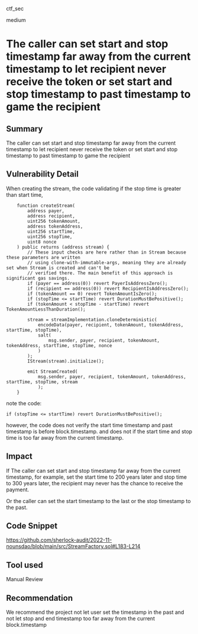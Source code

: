 ctf_sec

medium

# The caller can set start and stop timestamp far away from the current timestamp to let recipient never receive the token or set start and stop timestamp to past timestamp to game the recipient

## Summary

The caller can set start and stop timestamp far away from the current timestamp to let recipient never receive the token or set start and stop timestamp to past timestamp to game the recipient

## Vulnerability Detail

When creating the stream, the code validating if the stop time is greater than start time,

```solidity
    function createStream(
        address payer,
        address recipient,
        uint256 tokenAmount,
        address tokenAddress,
        uint256 startTime,
        uint256 stopTime,
        uint8 nonce
    ) public returns (address stream) {
        // These input checks are here rather than in Stream because these parameters are written
        // using clone-with-immutable-args, meaning they are already set when Stream is created and can't be
        // verified there. The main benefit of this approach is significant gas savings.
        if (payer == address(0)) revert PayerIsAddressZero();
        if (recipient == address(0)) revert RecipientIsAddressZero();
        if (tokenAmount == 0) revert TokenAmountIsZero();
        if (stopTime <= startTime) revert DurationMustBePositive();
        if (tokenAmount < stopTime - startTime) revert TokenAmountLessThanDuration();

        stream = streamImplementation.cloneDeterministic(
            encodeData(payer, recipient, tokenAmount, tokenAddress, startTime, stopTime),
            salt(
                msg.sender, payer, recipient, tokenAmount, tokenAddress, startTime, stopTime, nonce
            )
        );
        IStream(stream).initialize();

        emit StreamCreated(
            msg.sender, payer, recipient, tokenAmount, tokenAddress, startTime, stopTime, stream
            );
    }
```

note the code:

```solidity
if (stopTime <= startTime) revert DurationMustBePositive();
```

however, the code does not verify the start time timestamp and past timestamp is before block.timestamp.
and does not if the start time and stop time is too far away from the current timestamp.

## Impact

If The caller can set start and stop timestamp far away from the current timestamp, for example, set the start time to 200 years later and stop time to 300 years later, the recipient may never has the chance to receive the payment.

Or the caller can set the start timestamp to the last or the stop timestamp to the past.

## Code Snippet

https://github.com/sherlock-audit/2022-11-nounsdao/blob/main/src/StreamFactory.sol#L183-L214

## Tool used

Manual Review

## Recommendation

We recommend the project not let user set the timestamp in the past and not let stop and end timestamp too far away from the current block.timestamp
